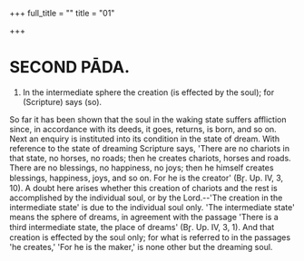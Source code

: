 +++
full_title = ""
title = "01"

+++




# SECOND PĀDA.

1. In the intermediate sphere the creation (is effected by the soul); for (Scripture) says (so).

So far it has been shown that the soul in the waking state suffers affliction since, in accordance with its deeds, it goes, returns, is born, and so on. Next an enquiry is instituted into its condition in the state of dream. With reference to the state of dreaming Scripture says, 'There are no chariots in that state, no horses, no roads; then he creates chariots, horses and roads. There are no blessings, no happiness, no joys; then he himself creates blessings, happiness, joys, and so on. For he is the creator' (Br̥. Up. IV, 3, 10). A doubt here arises whether this creation of chariots and the rest is accomplished by the individual soul, or by the Lord.--'The creation in the intermediate state' is due to the individual soul only. 'The intermediate state' means the sphere of dreams, in agreement with the passage 'There is a third intermediate state, the place of dreams' (Br̥. Up. IV, 3, 1). And that creation is effected by the soul only; for what is referred to in the passages 'he creates,' 'For he is the maker,' is none other but the dreaming soul.

